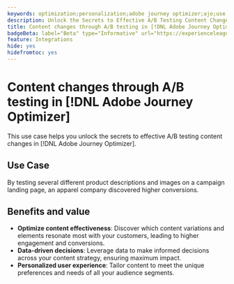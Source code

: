 ```yaml
---
keywords: optimization;personalization;adobe journey optimizer;ajo;use cases;scenarios;content change/a/b test
description: Unlock the Secrets to Effective A/B Testing Content Changes in Adobe Journey Optimizer
title: Content changes through A/B testing in [!DNL Adobe Journey Optimizer]
badgeBeta: label="Beta" type="Informative" url="https://experienceleague.adobe.com/docs/target/using/introduction/intro.html#beta newtab=true" tooltip="What are Beta features in [!DNL Adobe Target]."
feature: Integrations
hide: yes
hidefromtoc: yes
---
```

# Content changes through A/B testing in [!DNL Adobe Journey Optimizer]

This use case helps you unlock the secrets to effective A/B testing content changes in [!DNL Adobe Journey Optimizer].

## Use Case

By testing several different product descriptions and images on a campaign landing page, an apparel company discovered higher conversions.

## Benefits and value

* **Optimize content effectiveness**: Discover which content variations and elements resonate most with your customers, leading to higher engagement and conversions.
* **Data-driven decisions**: Leverage data to make informed decisions across your content strategy, ensuring maximum impact.
* **Personalized user experience**: Tailor content to meet the unique preferences and needs of all your audience segments.